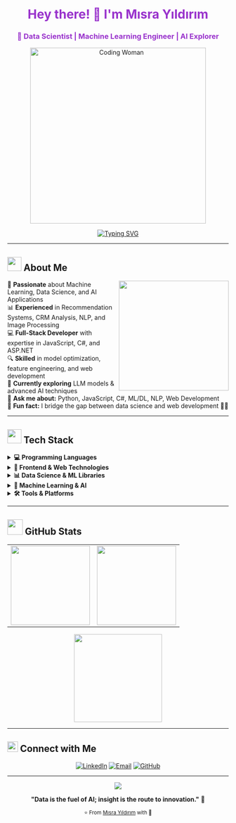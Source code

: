 <div align="center">
  
# **<span style="color: #9932CC;">Hey there! 👋 I'm Mısra Yıldırım</span>**

### **<span style="color: #9932CC;">🚀 Data Scientist | Machine Learning Engineer | AI Explorer</span>**

<img src="https://media.giphy.com/media/L1R1tvI9svkIWwpVYr/giphy.gif" width="400" alt="Coding Woman">

[![Typing SVG](https://readme-typing-svg.demolab.com?font=Fira+Code&size=22&duration=3000&pause=1000&color=8A2BE2&center=true&vCenter=true&width=600&lines=Turning+Data+into+Stories+%F0%9F%93%8A%E2%9C%A8)](https://git.io/typing-svg)

</div>

---

## <img src="https://media2.giphy.com/media/QssGEmpkyEOhBCb7e1/giphy.gif?cid=ecf05e47a0n3gi1bfqntqmob8g9aid1oyj2wr3ds3mg700bl&rid=giphy.gif" width="32"> About Me

<img align="right" src="https://media.giphy.com/media/SWoSkN6DxTszqIKEqv/giphy.gif" width="250">

🎯 **Passionate** about Machine Learning, Data Science, and AI Applications  
📊 **Experienced** in Recommendation Systems, CRM Analysis, NLP, and Image Processing  
💻 **Full-Stack Developer** with expertise in JavaScript, C#, and ASP.NET  
🔍 **Skilled** in model optimization, feature engineering, and web development  
🌱 **Currently exploring** LLM models & advanced AI techniques  
💬 **Ask me about:** Python, JavaScript, C#, ML/DL, NLP, Web Development  
🎨 **Fun fact:** I bridge the gap between data science and web development 🌉✨  

---

## <img src="https://media2.giphy.com/media/QssGEmpkyEOhBCb7e1/giphy.gif?cid=ecf05e47a0n3gi1bfqntqmob8g9aid1oyj2wr3ds3mg700bl&rid=giphy.gif" width="32"> Tech Stack

<details>
<summary><b>💻 Programming Languages</b></summary>
<br>
<p align="center">
  <img src="https://img.shields.io/badge/JavaScript-F7DF1E?style=for-the-badge&logo=javascript&logoColor=black"/>
  <img src="https://img.shields.io/badge/C%23-239120?style=for-the-badge&logo=c-sharp&logoColor=white"/>
  <img src="https://img.shields.io/badge/Python-3776AB?style=for-the-badge&logo=python&logoColor=white"/>
  <img src="https://img.shields.io/badge/HTML5-E34F26?style=for-the-badge&logo=html5&logoColor=white"/>
  <img src="https://img.shields.io/badge/CSS3-1572B6?style=for-the-badge&logo=css3&logoColor=white"/>
</p>
</details>

<details>
<summary><b>🎨 Frontend & Web Technologies</b></summary>
<br>
<p align="center">
  <img src="https://img.shields.io/badge/ASP.NET-512BD4?style=for-the-badge&logo=dotnet&logoColor=white"/>
  <img src="https://img.shields.io/badge/React-20232A?style=for-the-badge&logo=react&logoColor=61DAFB"/>
  <img src="https://img.shields.io/badge/Bootstrap-563D7C?style=for-the-badge&logo=bootstrap&logoColor=white"/>
  <img src="https://img.shields.io/badge/jQuery-0769AD?style=for-the-badge&logo=jquery&logoColor=white"/>
</p>
</details>

<details>
<summary><b>📊 Data Science & ML Libraries</b></summary>
<br>
<p align="center">
  <img src="https://img.shields.io/badge/Pandas-150458?style=for-the-badge&logo=pandas&logoColor=white"/>
  <img src="https://img.shields.io/badge/NumPy-013243?style=for-the-badge&logo=numpy&logoColor=white"/>
  <img src="https://img.shields.io/badge/Matplotlib-11557c?style=for-the-badge"/>
  <img src="https://img.shields.io/badge/Seaborn-4C8CBF?style=for-the-badge"/>
  <img src="https://img.shields.io/badge/Plotly-239120?style=for-the-badge&logo=plotly&logoColor=white"/>
</p>
</details>

<details>
<summary><b>🤖 Machine Learning & AI</b></summary>
<br>
<p align="center">
  <img src="https://img.shields.io/badge/TensorFlow-FF6F00?style=for-the-badge&logo=tensorflow&logoColor=white"/>
  <img src="https://img.shields.io/badge/PyTorch-EE4C2C?style=for-the-badge&logo=pytorch&logoColor=white"/>
  <img src="https://img.shields.io/badge/Scikit--learn-F7931E?style=for-the-badge&logo=scikitlearn&logoColor=white"/>
  <img src="https://img.shields.io/badge/XGBoost-FF6600?style=for-the-badge"/>
  <img src="https://img.shields.io/badge/CatBoost-FFCC00?style=for-the-badge"/>
  <img src="https://img.shields.io/badge/🤗_Transformers-FFD21E?style=for-the-badge"/>
</p>
</details>

<details>
<summary><b>🛠️ Tools & Platforms</b></summary>
<br>
<p align="center">
  <img src="https://img.shields.io/badge/Streamlit-FF4B4B?style=for-the-badge&logo=streamlit&logoColor=white"/>
  <img src="https://img.shields.io/badge/Jupyter-F37626?style=for-the-badge&logo=jupyter&logoColor=white"/>
  <img src="https://img.shields.io/badge/Airtable-18BFFF?style=for-the-badge&logo=airtable&logoColor=white"/>
  <img src="https://img.shields.io/badge/Make.com-2F2E41?style=for-the-badge"/>
  <img src="https://img.shields.io/badge/Landbot-FF7F50?style=for-the-badge"/>
  <img src="https://img.shields.io/badge/Git-F05032?style=for-the-badge&logo=git&logoColor=white"/>
  <img src="https://img.shields.io/badge/VS_Code-007ACC?style=for-the-badge&logo=visual-studio-code&logoColor=white"/>
</p>
</details>

---

## <img src="https://media.giphy.com/media/iY8CRBdQXODJSCERIr/giphy.gif" width="35"> GitHub Stats

<div align="center">
  <table>
    <tr>
      <td>
        <img src="https://github-readme-stats.vercel.app/api?username=misrayildirim&show_icons=true&theme=tokyonight&hide_border=true&count_private=true" height="180"/>
      </td>
      <td>
        <img src="https://github-readme-streak-stats.herokuapp.com/?user=misrayildirim&theme=tokyonight&hide_border=true" height="180"/>
      </td>
    </tr>
  </table>
</div>

<div align="center">
  <img src="https://github-readme-stats.vercel.app/api/top-langs/?username=misrayildirim&theme=tokyonight&hide_border=true&include_all_commits=true&count_private=true&layout=compact" height="200"/>
</div>

---

## <img src="https://github.com/TheDudeThatCode/TheDudeThatCode/blob/master/Assets/Earth.gif" width="24"> Connect with Me

<div align="center">

[![LinkedIn](https://img.shields.io/badge/LinkedIn-0077B5?style=for-the-badge&logo=linkedin&logoColor=white)](https://www.linkedin.com/in/m%C4%B1sray%C4%B1ld%C4%B1r%C4%B1m/)
[![Email](https://img.shields.io/badge/Email-D14836?style=for-the-badge&logo=gmail&logoColor=white)](misraayildirimm@gmail.com)
[![GitHub](https://img.shields.io/badge/GitHub-100000?style=for-the-badge&logo=github&logoColor=white)](https://github.com/misrayildirimm)

</div>

---

<div align="center">
  <img src="https://capsule-render.vercel.app/api?type=waving&color=8A2BE2&height=120&section=footer"/>
  
  **"Data is the fuel of AI; insight is the route to innovation."** 🚀
  
  <sub>⭐️ From [Mısra Yıldırım](https://github.com/misrayildirimm) with 💜</sub>
</div>

